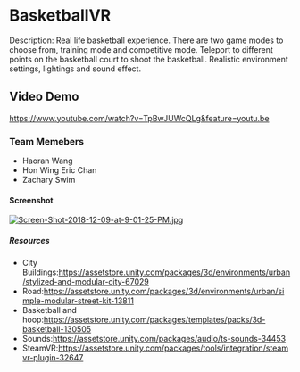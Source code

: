 # **BasketballVR**
Description: Real life basketball experience. There are two game modes to choose from, training mode and competitive mode. Teleport to different points on the basketball court to shoot the basketball. Realistic environment settings, lightings and sound effect.
## **Video Demo**
https://www.youtube.com/watch?v=TpBwJUWcQLg&feature=youtu.be
### **Team Memebers**
* Haoran Wang
* Hon Wing Eric Chan
* Zachary Swim
#### **Screenshot**
[![Screen-Shot-2018-12-09-at-9-01-25-PM.jpg](https://i.postimg.cc/MTszhDN1/Screen-Shot-2018-12-09-at-9-01-25-PM.jpg)](https://postimg.cc/wymKNh6B)

##### **Resources**
* City Buildings:https://assetstore.unity.com/packages/3d/environments/urban/stylized-and-modular-city-67029
* Road:https://assetstore.unity.com/packages/3d/environments/urban/simple-modular-street-kit-13811
* Basketball and hoop:https://assetstore.unity.com/packages/templates/packs/3d-basketball-130505
* Sounds:https://assetstore.unity.com/packages/audio/ts-sounds-34453
* SteamVR:https://assetstore.unity.com/packages/tools/integration/steamvr-plugin-32647
